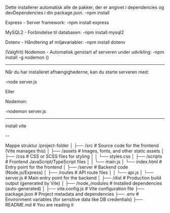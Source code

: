 Dette installerer automatisk alle de pakker, der er angivet i dependencies og devDependencies i din package.json.
-npm install

Express - Server framework:
-npm install express

MySQL2 - Forbindelse til databasen:
-npm install mysql2

Dotenv - Håndtering af miljøvariabler:
-npm install dotenv

(Valgfrit) Nodemon - Automatisk genstart af serveren under udvikling:
-npm install -g nodemon ()


--------------------------------------------------------------------------

Når du har installeret afhængighederne, kan du starte serveren med:

-node server.js

Eller 

Nodemon:

-nodemon server.js


---
install vite


--

Mappe struktur
/project-folder
│
├── /src                  # Source code for the frontend (Vite manages this)
│   ├── /assets           # Images, fonts, and other static assets
│   ├── /css              # CSS or SCSS files for styling
│   │   └── styles.css
│   ├── /scripts          # Frontend JavaScript/TypeScript files
│   │   └── main.js
│   └── index.html        # Entry point for the frontend
│
├── /server               # Backend code (Node.js/Express)
│   ├── /routes           # API route files
│   │   └── api.js
│   └── server.js         # Main entry point for the backend
│
├── /dist                 # Production build output (generated by Vite)
│
├── /node_modules         # Installed dependencies (auto-generated)
│
├── vite.config.js        # Vite configuration file
├── package.json          # Project metadata and dependencies
├── .env                  # Environment variables (for sensitive data like DB credentials)
├── README.md             # You are reading it